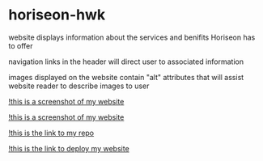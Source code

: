 # horiseon-hwk

website displays information about the services and benifits Horiseon has to offer

navigation links in the header will direct user to associated information

images displayed on the website contain "alt" attributes that will assist website reader to describe images to user

[!this is a screenshot of my website](https://github.com/DWill1440/horiseon-hwk/issues/1#issue-623990946)

[!this is a screenshot of my website](https://github.com/DWill1440/horiseon-hwk/issues/2#issue-623992641)

[!this is the link to my repo](https://github.com/DWill1440/horiseon-hwk)

[!this is the link to deploy my website](https://dwill1440.github.io/horiseon-hwk/)